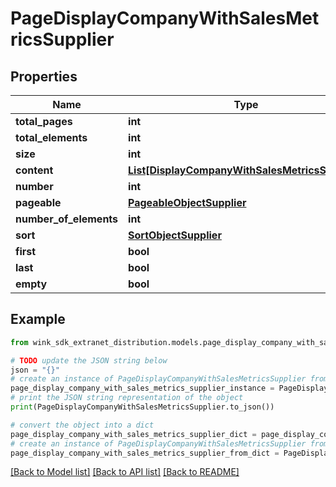 # PageDisplayCompanyWithSalesMetricsSupplier


## Properties

Name | Type | Description | Notes
------------ | ------------- | ------------- | -------------
**total_pages** | **int** |  | [optional] 
**total_elements** | **int** |  | [optional] 
**size** | **int** |  | [optional] 
**content** | [**List[DisplayCompanyWithSalesMetricsSupplier]**](DisplayCompanyWithSalesMetricsSupplier.md) |  | [optional] 
**number** | **int** |  | [optional] 
**pageable** | [**PageableObjectSupplier**](PageableObjectSupplier.md) |  | [optional] 
**number_of_elements** | **int** |  | [optional] 
**sort** | [**SortObjectSupplier**](SortObjectSupplier.md) |  | [optional] 
**first** | **bool** |  | [optional] 
**last** | **bool** |  | [optional] 
**empty** | **bool** |  | [optional] 

## Example

```python
from wink_sdk_extranet_distribution.models.page_display_company_with_sales_metrics_supplier import PageDisplayCompanyWithSalesMetricsSupplier

# TODO update the JSON string below
json = "{}"
# create an instance of PageDisplayCompanyWithSalesMetricsSupplier from a JSON string
page_display_company_with_sales_metrics_supplier_instance = PageDisplayCompanyWithSalesMetricsSupplier.from_json(json)
# print the JSON string representation of the object
print(PageDisplayCompanyWithSalesMetricsSupplier.to_json())

# convert the object into a dict
page_display_company_with_sales_metrics_supplier_dict = page_display_company_with_sales_metrics_supplier_instance.to_dict()
# create an instance of PageDisplayCompanyWithSalesMetricsSupplier from a dict
page_display_company_with_sales_metrics_supplier_from_dict = PageDisplayCompanyWithSalesMetricsSupplier.from_dict(page_display_company_with_sales_metrics_supplier_dict)
```
[[Back to Model list]](../README.md#documentation-for-models) [[Back to API list]](../README.md#documentation-for-api-endpoints) [[Back to README]](../README.md)


